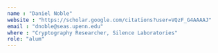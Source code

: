 ```yaml
---
name : "Daniel Noble"
website : "https://scholar.google.com/citations?user=VQzF_G4AAAAJ"
email : "dnoble@seas.upenn.edu"
where : "Cryptography Researcher, Silence Laboratories"
role: "alum"
---
```

